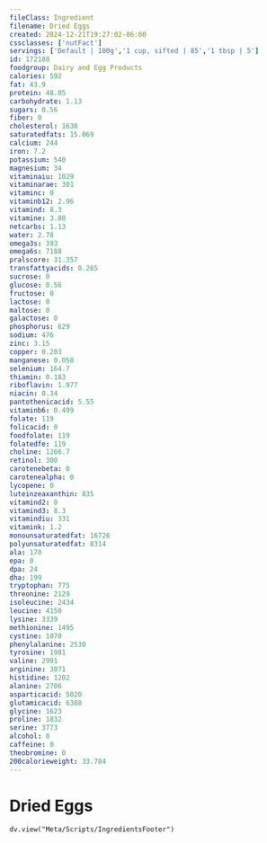 ```yaml
---
fileClass: Ingredient
filename: Dried Eggs
created: 2024-12-21T19:27:02-06:00
cssclasses: ['nutFact']
servings: ['Default | 100g','1 cup, sifted | 85','1 tbsp | 5']
id: 172188
foodgroup: Dairy and Egg Products
calories: 592
fat: 43.9
protein: 48.05
carbohydrate: 1.13
sugars: 0.56
fiber: 0
cholesterol: 1630
saturatedfats: 15.069
calcium: 244
iron: 7.2
potassium: 540
magnesium: 34
vitaminaiu: 1029
vitaminarae: 301
vitaminc: 0
vitaminb12: 2.96
vitamind: 8.3
vitamine: 3.88
netcarbs: 1.13
water: 2.78
omega3s: 393
omega6s: 7188
pralscore: 31.357
transfattyacids: 0.265
sucrose: 0
glucose: 0.56
fructose: 0
lactose: 0
maltose: 0
galactose: 0
phosphorus: 629
sodium: 476
zinc: 3.15
copper: 0.203
manganese: 0.058
selenium: 164.7
thiamin: 0.183
riboflavin: 1.977
niacin: 0.34
pantothenicacid: 5.55
vitaminb6: 0.499
folate: 119
folicacid: 0
foodfolate: 119
folatedfe: 119
choline: 1266.7
retinol: 300
carotenebeta: 0
carotenealpha: 0
lycopene: 0
luteinzeaxanthin: 835
vitamind2: 0
vitamind3: 8.3
vitamindiu: 331
vitamink: 1.2
monounsaturatedfat: 16726
polyunsaturatedfat: 8314
ala: 170
epa: 0
dpa: 24
dha: 199
tryptophan: 775
threonine: 2129
isoleucine: 2434
leucine: 4150
lysine: 3339
methionine: 1495
cystine: 1070
phenylalanine: 2530
tyrosine: 1981
valine: 2991
arginine: 3071
histidine: 1202
alanine: 2706
asparticacid: 5020
glutamicacid: 6388
glycine: 1623
proline: 1832
serine: 3773
alcohol: 0
caffeine: 0
theobromine: 0
200calorieweight: 33.784
---
```


# Dried Eggs

```dataviewjs
dv.view("Meta/Scripts/IngredientsFooter")
```